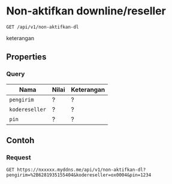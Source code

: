 # Non-aktifkan downline/reseller
```http
GET /api/v1/non-aktifkan-dl
```
keterangan
## Properties
### Query
Nama  | Nilai | Keterangan
--- | --- | ---
<code>pengirim</code> | ? | ?
<code>kodereseller</code> | ? | ?
<code>pin</code> | ? | ?

## Contoh

### Request
```http
GET https://nxxxxx.myddns.me/api/v1/non-aktifkan-dl?pengirim=%2B6281935155404&kodereseller=ox0004&pin=1234
```
